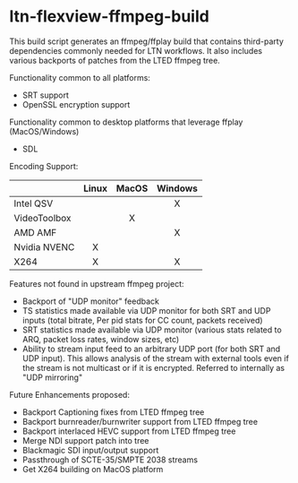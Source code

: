 # ltn-flexview-ffmpeg-build

This build script generates an ffmpeg/ffplay build that contains
third-party dependencies commonly needed for LTN workflows.  It
also includes various backports of patches from the LTED ffmpeg
tree.

Functionality common to all platforms:
* SRT support
* OpenSSL encryption support

Functionality common to desktop platforms that leverage ffplay (MacOS/Windows)
* SDL

Encoding Support:

|             |Linux  |MacOS   |Windows |
|-------------|  :--: |  :--:  |  :---: |
|Intel QSV    |       |        |   X    |
|VideoToolbox |       |   X    |        |
|AMD AMF      |       |        |   X    |
|Nvidia NVENC |   X   |        |        |
|X264         |   X   |        |   X    |

Features not found in upstream ffmpeg project:
* Backport of "UDP monitor" feedback
* TS statistics made available via UDP monitor for both SRT and UDP inputs (total bitrate, Per pid stats for CC count, packets received)
* SRT statistics made available via UDP monitor (various stats related to ARQ, packet loss rates, window sizes, etc)
* Ability to stream input feed to an arbitrary UDP port (for both SRT and UDP input).  This allows analysis of the stream with external tools even if the stream is not multicast or if it is encrypted.  Referred to internally as "UDP mirroring"

Future Enhancements proposed:
* Backport Captioning fixes from LTED ffmpeg tree
* Backport burnreader/burnwriter support from LTED ffmpeg tree
* Backport interlaced HEVC support from LTED ffmpeg tree
* Merge NDI support patch into tree
* Blackmagic SDI input/output support
* Passthrough of SCTE-35/SMPTE 2038 streams
* Get X264 building on MacOS platform
